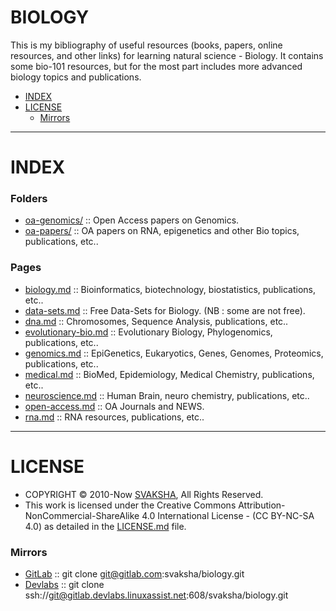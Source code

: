 # BIOLOGY 
This is my bibliography of useful resources (books, papers, online resources, and other links) for learning natural science - Biology. It contains some bio-101 resources, but for the most part includes more advanced biology topics and publications.

- [INDEX](#index)
- [LICENSE](#license)
   - [Mirrors](#mirrors)
   
----

# INDEX

### Folders
- [oa-genomics/](https://github.com/svaksha/biology/tree/master/oa-genomics) :: Open Access papers on Genomics.
- [oa-papers/](https://github.com/svaksha/biology/tree/master/oa-papers) :: OA papers on RNA, epigenetics and other Bio topics, publications, etc..

### Pages
- [biology.md](https://github.com/svaksha/biology/blob/master/biology.md) :: Bioinformatics, biotechnology, biostatistics, publications, etc..
- [data-sets.md](https://github.com/svaksha/biology/blob/master/data-sets.md) :: Free Data-Sets for Biology. (NB : some are not free).
- [dna.md](https://github.com/svaksha/biology/blob/master/dna.md) :: Chromosomes, Sequence Analysis, publications, etc..
- [evolutionary-bio.md](https://github.com/svaksha/biology/blob/master/evolutionary-bio.md) :: Evolutionary Biology, Phylogenomics, publications, etc..
- [genomics.md](https://github.com/svaksha/biology/blob/master/genomics.md) :: EpiGenetics, Eukaryotics, Genes, Genomes, Proteomics, publications, etc..
- [medical.md](https://github.com/svaksha/biology/blob/master/medical.md) :: BioMed, Epidemiology, Medical Chemistry, publications, etc..
- [neuroscience.md](https://github.com/svaksha/biology/blob/master/neuroscience.md) :: Human Brain, neuro chemistry, publications, etc..
- [open-access.md](https://github.com/svaksha/biology/blob/master/open-access.md) :: OA Journals and NEWS.
- [rna.md](https://github.com/svaksha/biology/blob/master/rna.md) :: RNA resources, publications, etc..

----

# LICENSE 
+ COPYRIGHT © 2010-Now [SVAKSHA](http://svaksha.com/pages/Bio), All Rights Reserved. 
+ This work is licensed under the Creative Commons Attribution-NonCommercial-ShareAlike 4.0 International License - (CC BY-NC-SA 4.0) as detailed in the [LICENSE.md](https://github.com/svaksha/biology/blob/master/LICENSE.md) file.


### Mirrors
+ [GitLab](https://gitlab.com/svaksha/biology) :: git clone git@gitlab.com:svaksha/biology.git 
+ [Devlabs](https://gitlab.devlabs.linuxassist.net/svaksha/biology) :: git clone ssh://git@gitlab.devlabs.linuxassist.net:608/svaksha/biology.git


